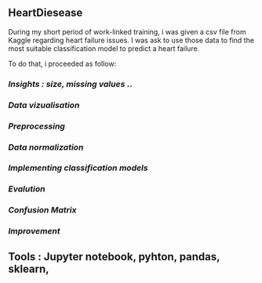 ## HeartDiesease 

During my short period of work-linked training, i was given a csv file from Kaggle regarding heart failure issues.
I was ask to use those data to find the most suitable classification model to predict a heart failure. 

To do that, i proceeded as follow: 
### *Insights : size, missing values* ..
### *Data vizualisation*
### *Preprocessing*
### *Data normalization* 
### *Implementing classification models* 
### *Evalution*
### *Confusion Matrix* 
### *Improvement*


## Tools : Jupyter notebook, pyhton, pandas, sklearn, 
